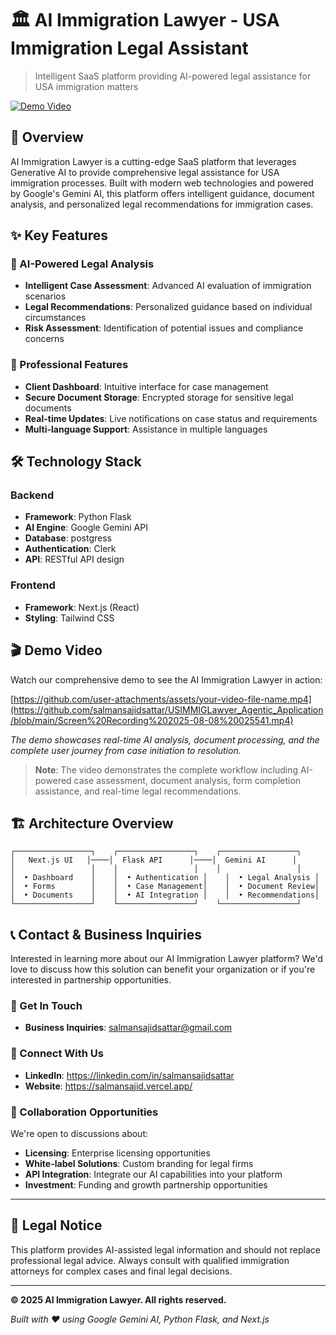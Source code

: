 # 🏛️ AI Immigration Lawyer - USA Immigration Legal Assistant

> Intelligent SaaS platform providing AI-powered legal assistance for USA immigration matters

[![Demo Video](https://img.shields.io/badge/📹-Watch%20Demo-red)](https://github.com/salmansajidsattar/USIMMIGLawyer_Agentic_Application/blob/main/Screen%20Recording%202025-08-08%20025541.mp4)

## 🎯 Overview

AI Immigration Lawyer is a cutting-edge SaaS platform that leverages Generative AI to provide comprehensive legal assistance for USA immigration processes. Built with modern web technologies and powered by Google's Gemini AI, this platform offers intelligent guidance, document analysis, and personalized legal recommendations for immigration cases.

## ✨ Key Features

### 🤖 AI-Powered Legal Analysis
- **Intelligent Case Assessment**: Advanced AI evaluation of immigration scenarios
- **Legal Recommendations**: Personalized guidance based on individual circumstances
- **Risk Assessment**: Identification of potential issues and compliance concerns

### 💼 Professional Features
- **Client Dashboard**: Intuitive interface for case management
- **Secure Document Storage**: Encrypted storage for sensitive legal documents
- **Real-time Updates**: Live notifications on case status and requirements
- **Multi-language Support**: Assistance in multiple languages

## 🛠️ Technology Stack

### Backend
- **Framework**: Python Flask
- **AI Engine**: Google Gemini API
- **Database**: postgress
- **Authentication**: Clerk
- **API**: RESTful API design

### Frontend
- **Framework**: Next.js (React)
- **Styling**: Tailwind CSS


## 🎬 Demo Video

Watch our comprehensive demo to see the AI Immigration Lawyer in action:

[https://github.com/user-attachments/assets/your-video-file-name.mp4](https://github.com/salmansajidsattar/USIMMIGLawyer_Agentic_Application/blob/main/Screen%20Recording%202025-08-08%20025541.mp4)

*The demo showcases real-time AI analysis, document processing, and the complete user journey from case initiation to resolution.*

> **Note**: The video demonstrates the complete workflow including AI-powered case assessment, document analysis, form completion assistance, and real-time legal recommendations.


## 🏗️ Architecture Overview

```
┌─────────────────┐    ┌─────────────────┐    ┌─────────────────┐
│   Next.js UI   │────│  Flask API      │────│  Gemini AI      │
│                 │    │                 │    │                 │
│  • Dashboard    │    │  • Authentication │    │  • Legal Analysis │
│  • Forms        │    │  • Case Management│    │  • Document Review│
│  • Documents    │    │  • AI Integration │    │  • Recommendations│
└─────────────────┘    └─────────────────┘    └─────────────────┘
```

## 📞 Contact & Business Inquiries

Interested in learning more about our AI Immigration Lawyer platform? We'd love to discuss how this solution can benefit your organization or if you're interested in partnership opportunities.

### 📧 Get In Touch

- **Business Inquiries**: salmansajidsattar@gmail.com

### 📱 Connect With Us

- **LinkedIn**: https://linkedin.com/in/salmansajidsattar
- **Website**: https://salmansajid.vercel.app/

### 🤝 Collaboration Opportunities

We're open to discussions about:
- **Licensing**: Enterprise licensing opportunities
- **White-label Solutions**: Custom branding for legal firms
- **API Integration**: Integrate our AI capabilities into your platform
- **Investment**: Funding and growth partnership opportunities

---

## 📄 Legal Notice

This platform provides AI-assisted legal information and should not replace professional legal advice. Always consult with qualified immigration attorneys for complex cases and final legal decisions.

---

**© 2025 AI Immigration Lawyer. All rights reserved.**

*Built with ❤️ using Google Gemini AI, Python Flask, and Next.js*

